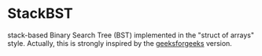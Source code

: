 # StackBST
stack-based Binary Search Tree (BST) implemented in the "struct of arrays" style.
Actually, this is strongly inspired by the [geeksforgeeks](https://www.geeksforgeeks.org/binary-search-tree-set-1-search-and-insertion) version.
